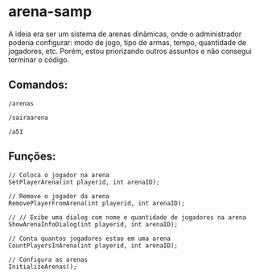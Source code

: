# arena-samp

A ideia era ser um sistema de arenas dinâmicas, onde o administrador poderia configurar: modo de jogo, tipo de armas, tempo, quantidade de jogadores, etc. Porém, estou priorizando outros assuntos e não consegui terminar o código.

## Comandos:  
```
/arenas
```

```
/sairaarena
```

```
/a51
```  

## Funções:  


```pawn 
// Coloca o jogador na arena
SetPlayerArena(int playerid, int arenaID);
```   

```pawn
// Remove o jogador da arena
RemovePlayerFromArena(int playerid, int arenaID);
```

```pawn
// // Exibe uma dialog com nome e quantidade de jogadores na arena
ShowArenaInfoDialog(int playerid, int arenaID);
```

```pawn
// Conta quantos jogadores estao em uma arena
CountPlayersInArena(int playerid, int arenaID);
```

```pawn
// Configura as arenas
InitializeArenas();
```
